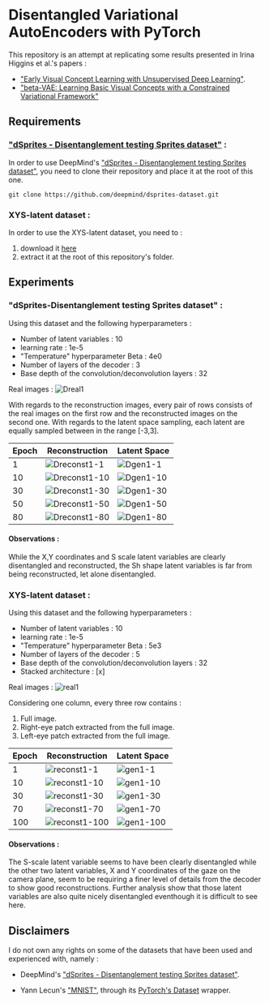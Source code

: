 # Disentangled Variational AutoEncoders with PyTorch

This repository is an attempt at replicating some results presented in Irina Higgins et al.'s papers :

*	["Early Visual Concept Learning with Unsupervised Deep Learning"](https://arxiv.org/pdf/1606.05579.pdf).
*	["beta-VAE: Learning Basic Visual Concepts with a Constrained Variational Framework"](https://openreview.net/forum?id=Sy2fzU9gl)

## Requirements 

### ["dSprites - Disentanglement testing Sprites dataset"](https://github.com/deepmind/dsprites-dataset) :

In order to use DeepMind's ["dSprites - Disentanglement testing Sprites dataset"](https://github.com/deepmind/dsprites-dataset), you need to clone their repository and place it at the root of this one.

```
git clone https://github.com/deepmind/dsprites-dataset.git
```

### XYS-latent dataset :

In order to use the XYS-latent dataset, you need to :

1. download it [here](https://www.dropbox.com/s/luexrritqj4hv5r/dataset-XYS-latent.tar.gz?dl=0)
2. extract it at the root of this repository's folder.


## Experiments

### "dSprites-Disentanglement testing Sprites dataset" :

Using this dataset and the following hyperparameters :

* Number of latent variables : 10
* learning rate : 1e-5
* "Temperature" hyperparameter Beta : 4e0
* Number of layers of the decoder : 3
* Base depth of the convolution/deconvolution layers : 32

Real images : 
![Dreal1](/doc/dSprite/dSprite--beta4.0-layers3-z10-conv32/real_images.png)


With regards to the reconstruction images, every pair of rows consists of the real images on the first row and the reconstructed images on the second one.
With regards to the latent space sampling, each latent are equally sampled between in the range [-3,3].

 
Epoch | Reconstruction | Latent Space 
------|---------------|---------------
1 | ![Dreconst1-1](/doc/dSprite/dSprite--beta4.0-layers3-z10-conv32/reconst_images/1.png) | ![Dgen1-1](/doc/dSprite/dSprite--beta4.0-layers3-z10-conv32/gen_images/1.png)
10 | ![Dreconst1-10](/doc/dSprite/dSprite--beta4.0-layers3-z10-conv32/reconst_images/10.png) | ![Dgen1-10](/doc/dSprite/dSprite--beta4.0-layers3-z10-conv32/gen_images/10.png)
30 | ![Dreconst1-30](/doc/dSprite/dSprite--beta4.0-layers3-z10-conv32/reconst_images/30.png) | ![Dgen1-30](/doc/dSprite/dSprite--beta4.0-layers3-z10-conv32/gen_images/30.png)
50 | ![Dreconst1-50](/doc/dSprite/dSprite--beta4.0-layers3-z10-conv32/reconst_images/70.png) | ![Dgen1-50](/doc/dSprite/dSprite--beta4.0-layers3-z10-conv32/gen_images/70.png)
80 | ![Dreconst1-80](/doc/dSprite/dSprite--beta4.0-layers3-z10-conv32/reconst_images/80.png) | ![Dgen1-80](/doc/dSprite/dSprite--beta4.0-layers3-z10-conv32/gen_images/80.png)


#### Observations :

While the X,Y coordinates and S scale latent variables are clearly disentangled and reconstructed, the Sh shape latent variables is far from being reconstructed, let alone disentangled.

### XYS-latent dataset :

Using this dataset and the following hyperparameters :

* Number of latent variables : 10
* learning rate : 1e-5
* "Temperature" hyperparameter Beta : 5e3
* Number of layers of the decoder : 5
* Base depth of the convolution/deconvolution layers : 32
* Stacked architecture : [x]

Real images : 
![real1](/doc/XYS-latent/test--XYS--img256-lr1e-05-beta5000.0-layers5-z10-conv32-stacked/real_images.png)

Considering one column, every three row contains :

1. Full image.
2. Right-eye patch extracted from the full image.
3. Left-eye patch extracted from the full image.


Epoch | Reconstruction | Latent Space 
------|---------------|---------------
1 | ![reconst1-1](/doc/XYS-latent/test--XYS--img256-lr1e-05-beta5000.0-layers5-z10-conv32-stacked/reconst_images/1.png) | ![gen1-1](/doc/XYS-latent/test--XYS--img256-lr1e-05-beta5000.0-layers5-z10-conv32-stacked/gen_images/1.png)
10 | ![reconst1-10](/doc/XYS-latent/test--XYS--img256-lr1e-05-beta5000.0-layers5-z10-conv32-stacked/reconst_images/10.png) | ![gen1-10](/doc/XYS-latent/test--XYS--img256-lr1e-05-beta5000.0-layers5-z10-conv32-stacked/gen_images/10.png)
30 | ![reconst1-30](/doc/XYS-latent/test--XYS--img256-lr1e-05-beta5000.0-layers5-z10-conv32-stacked/reconst_images/30.png) | ![gen1-30](/doc/XYS-latent/test--XYS--img256-lr1e-05-beta5000.0-layers5-z10-conv32-stacked/gen_images/30.png)
70 | ![reconst1-70](/doc/XYS-latent/test--XYS--img256-lr1e-05-beta5000.0-layers5-z10-conv32-stacked/reconst_images/70.png) | ![gen1-70](/doc/XYS-latent/test--XYS--img256-lr1e-05-beta5000.0-layers5-z10-conv32-stacked/gen_images/70.png)
100 | ![reconst1-100](/doc/XYS-latent/test--XYS--img256-lr1e-05-beta5000.0-layers5-z10-conv32-stacked/reconst_images/100.png) | ![gen1-100](/doc/XYS-latent/test--XYS--img256-lr1e-05-beta5000.0-layers5-z10-conv32-stacked/gen_images/100.png)


#### Observations :

The S-scale latent variable seems to have been clearly disentangled while the other two latent variables, X and Y coordinates of the gaze on the camera plane, seem to be requiring a finer level of details from the decoder to show good reconstructions. Further analysis show that those latent variables are also quite nicely disentangled eventhough it is difficult to see here.
 
## Disclaimers

I do not own any rights on some of the datasets that have been used and experienced with, namely :

*	DeepMind's ["dSprites - Disentanglement testing Sprites dataset"](https://github.com/deepmind/dsprites-dataset).

*	Yann Lecun's ["MNIST"](http://yann.lecun.com/exdb/mnist/), through its [PyTorch's Dataset](http://pytorch.org/docs/master/torchvision/datasets.html#mnist) wrapper.


